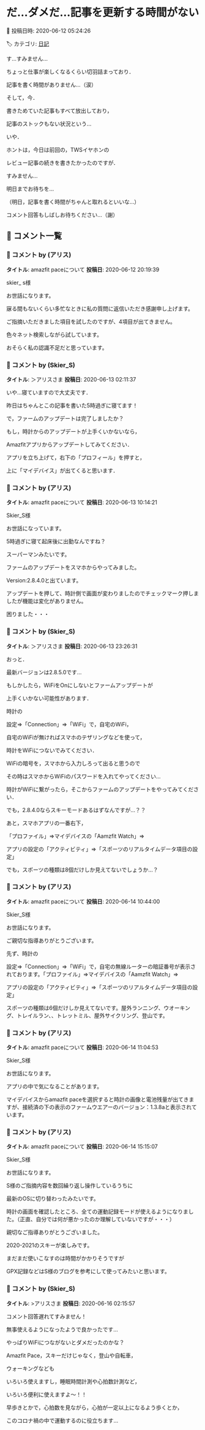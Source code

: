 # だ…ダメだ…記事を更新する時間がない

📅 投稿日時: 2020-06-12 05:24:26

🏷️ カテゴリ: [日記](cc4b5682fb7b8b144980957a978653fb0.md)

す…すみません…


ちょっと仕事が楽しくなるくらい切羽詰まっており．


記事を書く時間がありません…（涙）





そして，今．


書きためていた記事もすべて放出しており，


記事のストックもない状況という…





いや．


ホントは，今日は前回の，TWSイヤホンの


レビュー記事の続きを書きたかったのですが．


すみません…


明日までお待ちを…


（明日，記事を書く時間がちゃんと取れるといいな…）





コメント回答もしばしお待ちください…（謝）

## 💬 コメント一覧

### 💬 コメント by (アリス)
**タイトル**: amazfit  paceについて
**投稿日**: 2020-06-12 20:19:39

skier_ s様



お世話になります。

寐る間もないくらい多忙なときに私の質問に返信いただき感謝申し上げます。



ご指摘いただきました項目を試したのですが、4項目が出てきません。

色々ネット検索しながら試しています。

おそらく私の認識不足だと思っています。

### 💬 コメント by (Skier_S)
**タイトル**: ＞アリスさま
**投稿日**: 2020-06-13 02:11:37

いや…寝ていますので大丈夫です．

昨日はちゃんとこの記事を書いた5時過ぎに寝てます！



で，ファームのアップデートは完了しましたか？

もし，時計からのアップデートが上手くいかないなら，

Amazfitアプリからアップデートしてみてください．

アプリを立ち上げて，右下の「プロフィール」を押すと，

上に「マイデバイス」が出てくると思います．

### 💬 コメント by (アリス)
**タイトル**: amazfit  paceについて
**投稿日**: 2020-06-13 10:14:21

Skier_S様



お世話になっています。

5時過ぎに寝て起床後に出勤なんですね？

スーパーマンみたいです。



ファームのアップデートをスマホからやってみました。

Version:2.8.4.0と出ています。

アップデートを押して、時計側で画面が変わりましたのでチェックマーク押しましたが機能は変化がありません。

困りました・・・

### 💬 コメント by (Skier_S)
**タイトル**: ＞アリスさま
**投稿日**: 2020-06-13 23:26:31

おっと．

最新バージョンは2.8.5.0です…

もしかしたら，WiFiをOnにしないとファームアップデートが

上手くいかない可能性があります．

時計の

設定⇒「Connection」⇒「WiFi」で，自宅のWiFi，

自宅のWiFiが無ければスマホのテザリングなどを使って，

時計をWiFiにつないでみてください．

WiFiの暗号を，スマホから入力しろって出ると思うので

その時はスマホからWiFiのパスワードを入れてやってください…

時計がWiFiに繋がったら，そこからファームのアップデートをやってみてください．



でも，2.8.4.0ならスキーモードあるはずなんですが…？？



あと，スマホアプリの一番右下，

「プロファイル」⇒マイデバイスの「Aamzfit Watch」⇒

アプリの設定の「アクティビティ」⇒「スポーツのリアルタイムデータ項目の設定」

でも，スポーツの種類は8個だけしか見えてないでしょうか…？

### 💬 コメント by (アリス)
**タイトル**: amazfit paceについて
**投稿日**: 2020-06-14 10:44:00

Skier_S様



お世話になります。

ご親切な指導ありがとうございます。

先ず、時計の

設定⇒「Connection」⇒「WiFi」で，自宅の無線ルーターの暗証番号が表示されております。「プロファイル」⇒マイデバイスの「Aamzfit Watch」⇒

アプリの設定の「アクティビティ」⇒「スポーツのリアルタイムデータ項目の設定」

スポーツの種類は6個だけしか見えてないです。屋外ランニング、ウオーキング、トレイルラン、、トレットミル、屋外サイクリング、登山です。

### 💬 コメント by (アリス)
**タイトル**: amazfit  paceについて
**投稿日**: 2020-06-14 11:04:53

Skier_S様



お世話になります。

アプリの中で気になることがあります。

マイデバイスからamazfit paceを選択すると時計の画像と電池残量が出てきますが、接続済の下の表示のファームウエアーのバージョン：1.3.8aと表示されています。

### 💬 コメント by (アリス)
**タイトル**: amazfit  paceについて
**投稿日**: 2020-06-14 15:15:07

Skier_S様



お世話になります。

S様のご指摘内容を数回繰り返し操作しているうちに

最新のOSに切り替わったみたいです。

時計の画面を確認したところ、全ての運動記録モードが使えるようになりました。（正直、自分では何が悪かったのか理解していないですが・・・）



親切なご指導ありがとうございました。

2020-2021のスキーが楽しみです。

まだまだ使いこなすのは時間がかかりそうですが

GPX記録などはS様のブログを参考にして使ってみたいと思います。

### 💬 コメント by (Skier_S)
**タイトル**: >アリスさま
**投稿日**: 2020-06-16 02:15:57

コメント回答遅れてすみません！

無事使えるようになったようで良かったです…

やっぱりWiFiにつながないとダメだったのかな？



Amazfit Pace，スキーだけじゃなく，登山や自転車，

ウォーキングなども

いろいろ使えますし，睡眠時間計測や心拍数計測など，

いろいろ便利に使えますよ～！！



早歩きとかで，心拍数を見ながら，心拍が一定以上になるよう歩くとか，

このコロナ禍の中で運動するのに役立ちます…

